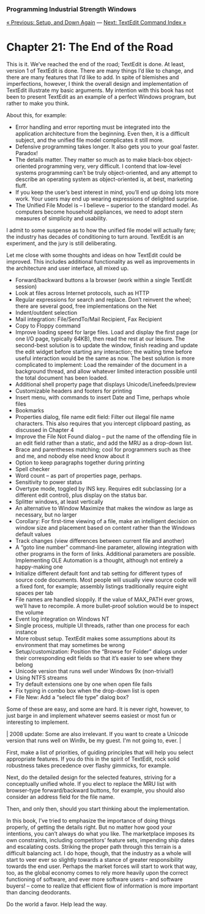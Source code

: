 ﻿### Programming Industrial Strength Windows

[« Previous: Setup, and Down Again](Chapter-20-Setup-and-Down-Again.md) — [Next: TextEdit Command Index »](Appendix-A-TextEdit-Command-Index.md)

# Chapter 21: The End of the Road

This is it. We’ve reached the end of the road; TextEdit is done. At least, version 1 of TextEdit is done. There are many things I’d like to change, and there are many features that I’d like to add. In spite of blemishes and imperfections, however, I think the overall design and implementation of TextEdit illustrate my basic arguments. My intention with this book has not been to present TextEdit as an example of a perfect Windows program, but rather to make you think.

About this, for example:

* Error handling and error reporting must be integrated into the application architecture from the beginning. Even then, it is a difficult subject, and the unified file model complicates it still more.
* Defensive programming takes longer. It also gets you to your goal faster. Paradox!
* The details matter. They matter so much as to make black-box object-oriented programming very, very difficult. I contend that low-level systems programming can’t be truly object-oriented, and any attempt to describe an operating system as object-oriented is, at best, marketing fluff.
* If you keep the user’s best interest in mind, you’ll end up doing lots more work. Your users may end up wearing expressions of delighted surprise.
* The Unified File Model is – I believe – superior to the standard model. As computers become household appliances, we need to adopt stern measures of simplicity and usability.

I admit to some suspense as to how the unified file model will actually fare; the industry has decades of conditioning to turn around. TextEdit is an experiment, and the jury is still deliberating.

Let me close with some thoughts and ideas on how TextEdit could be improved. This includes additional functionality as well as improvements in the architecture and user interface, all mixed up.

* Forward/backward buttons a la browser (work within a single TextEdit session)
* Look at files across Internet protocols, such as HTTP
* Regular expressions for search and replace. Don’t reinvent the wheel; there are several good, free implementations on the Net
* Indent/outdent selection
* Mail integration: File/SendTo/Mail Recipient, Fax Recipient
* Copy to Floppy command
* Improve loading speed for large files. Load and display the first page (or one I/O page, typically 64KB), then read the rest at our leisure. The second-best solution is to update the window, finish reading and update the edit widget before starting any interaction; the waiting time before useful interaction would be the same as now. The best solution is more complicated to implement: Load the remainder of the document in a background thread, and allow whatever limited interaction possible until the total document has been loaded.
* Additional shell property page that displays Unicode/Linefeeds/preview
* Customizable headers and footers for printing
* Insert menu, with commands to insert Date and Time, perhaps whole files
* Bookmarks
* Properties dialog, file name edit field: Filter out illegal file name characters. This also requires that you intercept clipboard pasting, as discussed in Chapter 4
* Improve the File Not Found dialog – put the name of the offending file in an edit field rather than a static, and add the MRU as a drop-down list.
* Brace and parentheses matching; cool for programmers such as thee and me, and nobody else need know about it
* Option to keep paragraphs together during printing
* Spell checker
* Word count – as part of properties page, perhaps.
* Sensitivity to power status
* Overtype mode, toggled by INS key. Requires edit subclassing (or a different edit control), plus display on the status bar.
* Splitter windows, at least vertically
* An alternative to Window Maximize that makes the window as large as necessary, but no larger
* Corollary: For first-time viewing of a file, make an intelligent decision on window size and placement based on content rather than the Windows default values
* Track changes (view differences between current file and another)
* A “goto line number” command-line parameter, allowing integration with other programs in the form of links. Additional parameters are possible. Implementing OLE Automation is a thought, although not entirely a happy-making one
* Initialize different default font and tab setting for different types of source code documents. Most people will usually view source code will a fixed font, for example; assembly listings traditionally require eight spaces per tab
* File names are handled sloppily. If the value of MAX_PATH ever grows, we’ll have to recompile. A more bullet-proof solution would be to inspect the volume
* Event log integration on Windows NT
* Single process, multiple UI threads, rather than one process for each instance
* More robust setup. TextEdit makes some assumptions about its environment that may sometimes be wrong
* Setup/customization: Position the “Browse for Folder” dialogs under their corresponding edit fields so that it’s easier to see where they belong
* Unicode version that runs well under Windows 9x (non-trivial!)
* Using NTFS streams
* Try default extensions one by one when open file fails
* Fix typing in combo box when the drop-down list is open
* File New: Add a “select file type” dialog box?

Some of these are easy, and some are hard. It is never right, however, to just barge in and implement whatever seems easiest or most fun or interesting to implement.

| 2008 update: Some are also irrelevant. If you want to create a Unicode version that runs well on Win9x, be my guest. I'm not going to, ever. |

First, make a list of priorities, of guiding principles that will help you select appropriate features. If you do this in the spirit of TextEdit, rock solid robustness takes precedence over flashy gimmicks, for example.

Next, do the detailed design for the selected features, striving for a conceptually unified whole. If you elect to replace the MRU list with browser-type forward/backward buttons, for example, you should also consider an address field for the file name.

Then, and only then, should you start thinking about the implementation.

In this book, I’ve tried to emphasize the importance of doing things properly, of getting the details right. But no matter how good your intentions, you can’t always do what you like. The marketplace imposes its own constraints, including competitors’ feature sets, impending ship dates and escalating costs. Striking the proper path through this terrain is a difficult balancing act. I do hope, though, that the industry as a whole will start to veer ever so slightly towards a stance of greater responsibility towards the end user. Perhaps the market forces will start to work that way, too, as the global economy comes to rely more heavily upon the correct functioning of software, and ever more software users – and software buyers! – come to realize that efficient flow of information is more important than dancing deodorants.

Do the world a favor. Help lead the way.
